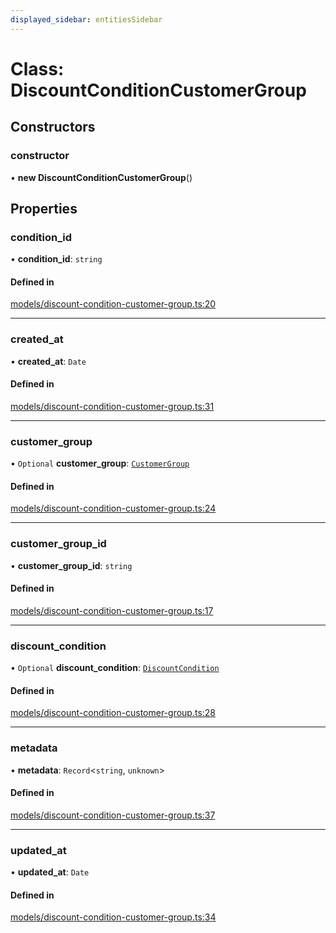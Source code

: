 ```yaml
---
displayed_sidebar: entitiesSidebar
---
```


# Class: DiscountConditionCustomerGroup

## Constructors

### constructor

• **new DiscountConditionCustomerGroup**()

## Properties

### condition\_id

• **condition\_id**: `string`

#### Defined in

[models/discount-condition-customer-group.ts:20](https://github.com/medusajs/medusa/blob/c4c83c971/packages/medusa/src/models/discount-condition-customer-group.ts#L20)

___

### created\_at

• **created\_at**: `Date`

#### Defined in

[models/discount-condition-customer-group.ts:31](https://github.com/medusajs/medusa/blob/c4c83c971/packages/medusa/src/models/discount-condition-customer-group.ts#L31)

___

### customer\_group

• `Optional` **customer\_group**: [`CustomerGroup`](CustomerGroup.md)

#### Defined in

[models/discount-condition-customer-group.ts:24](https://github.com/medusajs/medusa/blob/c4c83c971/packages/medusa/src/models/discount-condition-customer-group.ts#L24)

___

### customer\_group\_id

• **customer\_group\_id**: `string`

#### Defined in

[models/discount-condition-customer-group.ts:17](https://github.com/medusajs/medusa/blob/c4c83c971/packages/medusa/src/models/discount-condition-customer-group.ts#L17)

___

### discount\_condition

• `Optional` **discount\_condition**: [`DiscountCondition`](DiscountCondition.md)

#### Defined in

[models/discount-condition-customer-group.ts:28](https://github.com/medusajs/medusa/blob/c4c83c971/packages/medusa/src/models/discount-condition-customer-group.ts#L28)

___

### metadata

• **metadata**: `Record`<`string`, `unknown`\>

#### Defined in

[models/discount-condition-customer-group.ts:37](https://github.com/medusajs/medusa/blob/c4c83c971/packages/medusa/src/models/discount-condition-customer-group.ts#L37)

___

### updated\_at

• **updated\_at**: `Date`

#### Defined in

[models/discount-condition-customer-group.ts:34](https://github.com/medusajs/medusa/blob/c4c83c971/packages/medusa/src/models/discount-condition-customer-group.ts#L34)
